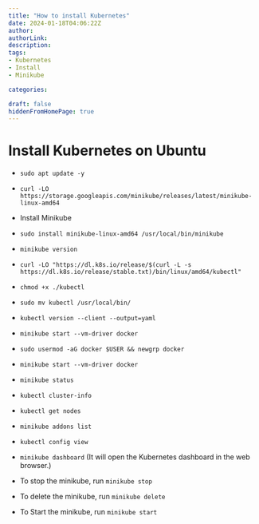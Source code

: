 ```yaml
---
title: "How to install Kubernetes"
date: 2024-01-18T04:06:22Z
author:
authorLink:
description:
tags:
- Kubernetes
- Install
- Minikube

categories:

draft: false
hiddenFromHomePage: true
---
```


# Install Kubernetes on Ubuntu

* `sudo apt update -y`
* `curl -LO https://storage.googleapis.com/minikube/releases/latest/minikube-linux-amd64`

* Install Minikube 

* `sudo install minikube-linux-amd64 /usr/local/bin/minikube`
* `minikube version`
* `curl -LO "https://dl.k8s.io/release/$(curl -L -s https://dl.k8s.io/release/stable.txt)/bin/linux/amd64/kubectl"`
* `chmod +x ./kubectl`
* `sudo mv kubectl /usr/local/bin/`
* `kubectl version --client --output=yaml`
*  `minikube start --vm-driver docker`
* `sudo usermod -aG docker $USER && newgrp docker`
* `minikube start --vm-driver docker`
* `minikube status`
* `kubectl cluster-info`
* `kubectl get nodes`
* `minikube addons list`
* `kubectl config view`
* `minikube dashboard` (It will open the Kubernetes dashboard in the web browser.)
* To stop the minikube, run `minikube stop`
* To delete the minikube, run `minikube delete`
* To Start the minikube, run `minikube start`
